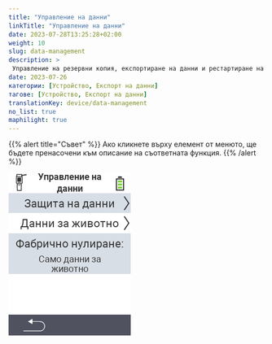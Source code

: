 ```yaml
---
title: "Управление на данни"
linkTitle: "Управление на данни"
date: 2023-07-28T13:25:28+02:00
weight: 10
slug: data-management
description: >
 Управление на резервни копия, експортиране на данни и рестартиране на устройството
date: 2023-07-26
категории: [Устройство, Експорт на данни]
тагове: [Устройство, Експорт на данни]
translationKey: device/data-management
no_list: true
maphilight: true
---
```

{{% alert title="Съвет" %}}
Ако кликнете върху елемент от менюто, ще бъдете пренасочени към описание на съответната функция.
{{% /alert %}}

<img src="menu.png" alt="Управление на данни VitalControl" title="Управление на данни" usemap="#workmap" class="maphilight" />

<map name="workmap">
  <area shape="rect" coords="2,40,238,80" alt="Резервно копие" title="Инструкциите за създаване на резервно копие можете да намерите тук&#10;Клик с мишка: отворете документацията" href="/bg/docs/device/data-management/data-backup/">

  <area shape="rect" coords="2,80,238,120" alt="Данни за животни" title="Инструкциите за възстановяване на резервно копие можете да намерите тук&#10;Клик с мишка: отворете документацията" href="/bg/docs/device/data-management/animal-data/">

  <area shape="rect" coords="2,120,238,200" alt="Фабричен рестарт" title="Всичка информация и инструкции за рестартиране на устройството и данните за животни можете да намерите тук&#10;Клик с мишка: отворете документацията" href="/bg/docs/reset/">

  <area shape="rect" coords="2,282,120,319" alt="Назад" title="Всичка информация и инструкции за експортиране на данни за животни можете да намерите тук&#10;Клик с мишка: отворете документацията" href="/bg/docs/device/">
</map>
